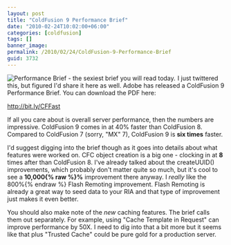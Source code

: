 ```yaml
---
layout: post
title: "ColdFusion 9 Performance Brief"
date: "2010-02-24T10:02:00+06:00"
categories: [coldfusion]
tags: []
banner_image: 
permalink: /2010/02/24/ColdFusion-9-Performance-Brief
guid: 3732
---
```


<img src="https://static.raymondcamden.com/images/cfjedi/pbp1.png" title="Performance Brief - the sexiest brief you will read today." style="float:left;margin-right:5px" />I just twittered this, but figured I'd share it here as well. Adobe has released a ColdFusion 9 Performance Brief. You can download the PDF here:

<a href="http://bit.ly/CFFast">http://bit.ly/CFFast</a>

If all you care about is overall server performance, then the numbers are impressive. ColdFusion 9 comes in at 40% faster than ColdFusion 8. Compared to ColdFusion 7 (sorry, "MX" 7), ColdFusion 9 is <b>six times</b> faster. 

I'd suggest digging into the brief though as it goes into details about what features were worked on. CFC object creation is a big one - clocking in at <b>8</b> times after than ColdFusion 8. I've already talked about the createUUID() improvements, which probably don't matter quite so much, but it's cool to see a <b>10,000{% raw %}%</b> improvement there anyway. I <i>really</i> like the 800%{% endraw %} Flash Remoting improvement. Flash Remoting is already a great way to seed data to your RIA and that type of improvement just makes it even better.

You should also make note of the <i>new</i> caching features. The brief calls them out separately. For example, using "Cache Template in Request" can improve performance by 50X. I need to dig into that a bit more but it seems like that plus "Trusted Cache" could be pure gold for a production server. 
<br clear="all">